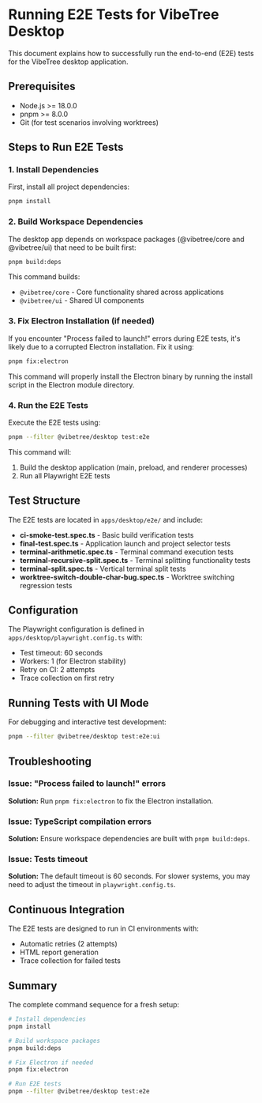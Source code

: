 # Running E2E Tests for VibeTree Desktop

This document explains how to successfully run the end-to-end (E2E) tests for the VibeTree desktop application.

## Prerequisites

- Node.js >= 18.0.0
- pnpm >= 8.0.0
- Git (for test scenarios involving worktrees)

## Steps to Run E2E Tests

### 1. Install Dependencies

First, install all project dependencies:

```bash
pnpm install
```

### 2. Build Workspace Dependencies

The desktop app depends on workspace packages (@vibetree/core and @vibetree/ui) that need to be built first:

```bash
pnpm build:deps
```

This command builds:
- `@vibetree/core` - Core functionality shared across applications
- `@vibetree/ui` - Shared UI components

### 3. Fix Electron Installation (if needed)

If you encounter "Process failed to launch!" errors during E2E tests, it's likely due to a corrupted Electron installation. Fix it using:

```bash
pnpm fix:electron
```

This command will properly install the Electron binary by running the install script in the Electron module directory.

### 4. Run the E2E Tests

Execute the E2E tests using:

```bash
pnpm --filter @vibetree/desktop test:e2e
```

This command will:
1. Build the desktop application (main, preload, and renderer processes)
2. Run all Playwright E2E tests

## Test Structure

The E2E tests are located in `apps/desktop/e2e/` and include:

- **ci-smoke-test.spec.ts** - Basic build verification tests
- **final-test.spec.ts** - Application launch and project selector tests
- **terminal-arithmetic.spec.ts** - Terminal command execution tests
- **terminal-recursive-split.spec.ts** - Terminal splitting functionality tests
- **terminal-split.spec.ts** - Vertical terminal split tests
- **worktree-switch-double-char-bug.spec.ts** - Worktree switching regression tests

## Configuration

The Playwright configuration is defined in `apps/desktop/playwright.config.ts` with:
- Test timeout: 60 seconds
- Workers: 1 (for Electron stability)
- Retry on CI: 2 attempts
- Trace collection on first retry

## Running Tests with UI Mode

For debugging and interactive test development:

```bash
pnpm --filter @vibetree/desktop test:e2e:ui
```

## Troubleshooting

### Issue: "Process failed to launch!" errors
**Solution:** Run `pnpm fix:electron` to fix the Electron installation.

### Issue: TypeScript compilation errors
**Solution:** Ensure workspace dependencies are built with `pnpm build:deps`.

### Issue: Tests timeout
**Solution:** The default timeout is 60 seconds. For slower systems, you may need to adjust the timeout in `playwright.config.ts`.

## Continuous Integration

The E2E tests are designed to run in CI environments with:
- Automatic retries (2 attempts)
- HTML report generation
- Trace collection for failed tests

## Summary

The complete command sequence for a fresh setup:

```bash
# Install dependencies
pnpm install

# Build workspace packages
pnpm build:deps

# Fix Electron if needed
pnpm fix:electron

# Run E2E tests
pnpm --filter @vibetree/desktop test:e2e
```